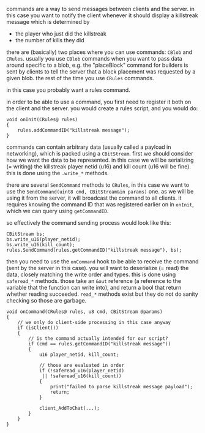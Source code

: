 commands are a way to send messages between clients and the server.
in this case you want to notify the client whenever it should display a killstreak message which is determined by
- the player who just did the killstreak
- the number of kills they did

there are (basically) two places where you can use commands: `CBlob` and `CRules`.
usually you use `CBlob` commands when you want to pass data around specific to a blob, e.g. the "placeBlock" command for builders is sent by clients to tell the server that a block placement was requested by a given blob.
the rest of the time you use `CRules` commands.

in this case you probably want a rules command.

in order to be able to use a command, you first need to register it both on the client and the server.
you would create a rules script, and you would do:
```angelscript
void onInit(CRules@ rules)
{
    rules.addCommandID("killstreak message");
}
```

commands can contain arbitrary data (usually called a payload in networking), which is packed using a `CBitStream`. first we should consider how we want the data to be represented. in this case we will be serializing (= writing) the killstreak player netid (u16) and kill count (u16 will be fine). this is done using the `.write_*` methods.

there are several `SendCommand` methods to `CRules`, in this case we want to use the `SendCommand(uint8 cmd, CBitStream&in params)` one. as we will be using it from the server, it will broadcast the command to all clients.
it requires knowing the command ID that was registered earlier on in `onInit`, which we can query using `getCommandID`.

so effectively the command sending process would look like this:

```angelscript
CBitStream bs;
bs.write_u16(player_netid);
bs.write_u16(kill_count);
rules.SendCommand(rules.getCommandID("killstreak message"), bs);
```

then you need to use the `onCommand` hook to be able to receive the command (sent by the server in this case).
you will want to deserialize (= read) the data, closely matching the write order and types. this is done using `saferead_*` methods. those take an `&out` reference (a reference to the variable that the function can write into), and return a bool that return whether reading succeeded.
`read_*` methods exist but they do not do sanity checking so those are garbage.

```angelscript
void onCommand(CRules@ rules, u8 cmd, CBitStream @params)
{
    // we only do client-side processing in this case anyway
    if (isClient())
    {
        // is the command actually intended for our script?
        if (cmd == rules.getCommandID("killstreak message"))
        {
            u16 player_netid, kill_count;

            // those are evaluated in order
            if (!saferead_u16(player_netid)
             || !saferead_u16(kill_count))
            {
                print("failed to parse killstreak message payload");
                return;
            }

            client_AddToChat(...);
        }
    }
}
```

